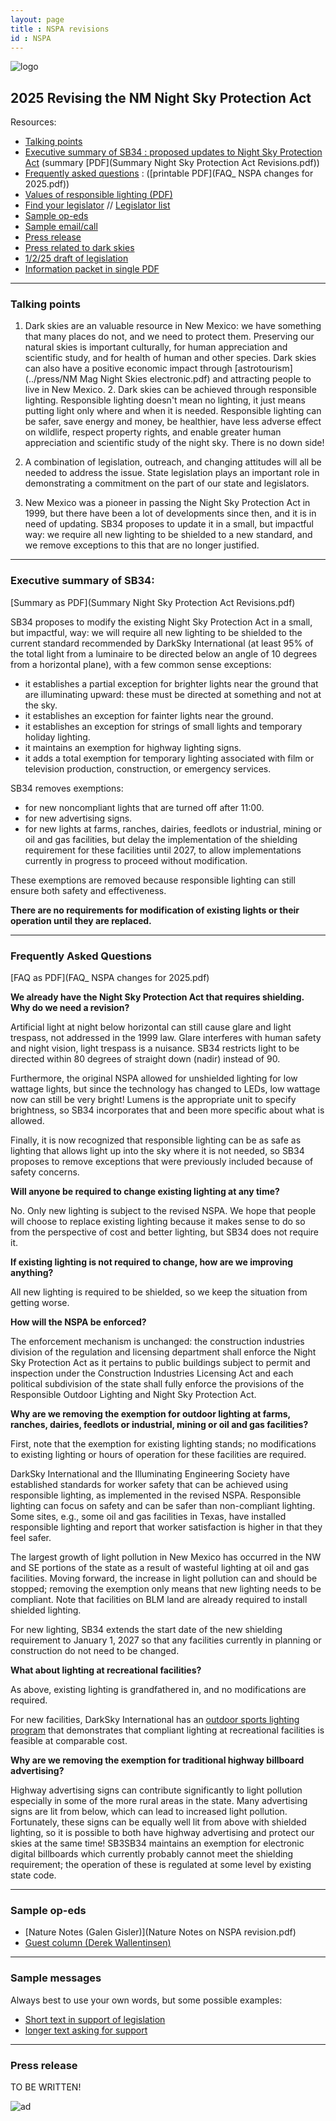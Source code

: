 ```yaml
---
layout: page
title : NSPA revisions
id : NSPA
---
```


![logo](../logo.png)

## 2025 Revising the NM Night Sky Protection Act

Resources:
- [Talking points](#points)
- [Executive summary of SB34 : proposed updates to Night Sky Protection Act](#exec)  (summary [PDF](Summary Night Sky Protection Act Revisions.pdf))
- [Frequently asked questions](#faq) : ([printable PDF](FAQ_ NSPA changes for 2025.pdf))
- [Values of responsible lighting (PDF)](../Values_of_Responsible_Lighting.pdf)
- [Find your legislator](https://www.nmlegis.gov/members/find_my_legislator) // [Legislator list](https://www.nmlegis.gov/members/Legislator_List)
- [Sample op-eds](#oped)
- [Sample email/call](#sample)
- [Press release](#release)
- [Press related to dark skies](../press/press)
- [1/2/25 draft of legislation](228608.4.pdf)
- [Information packet in single PDF](NSPARevisionsPackage.pdf)

***************
<A NAME=points></A>
### Talking points

1. Dark skies are an valuable resource in New Mexico: we have
something that many places do not, and we need to protect them.
Preserving our natural skies is important culturally, for human
appreciation and scientific study, and for health of human and other
species.  Dark skies can also have a positive economic impact through
[astrotourism](../press/NM Mag Night Skies electronic.pdf) and attracting people to live in New Mexico.  2. Dark skies can be achieved through responsible lighting. Responsible
lighting doesn't mean no lighting, it just means putting light only
where and when it is needed.  Responsible lighting can
be safer, save energy and money, be healthier, have less adverse
effect on wildlife, respect property rights, and enable greater
human appreciation and scientific study of the night sky. There is
no down side!

3. A combination of legislation, outreach, and changing attitudes
will all be needed to address the issue. State legislation plays
an important role in demonstrating a commitment on the part of our
state and legislators.

4. New Mexico was a pioneer in passing the Night Sky Protection Act
in 1999, but there have been a lot of developments since then, and
it is in need of updating. SB34 proposes to update it in a small,
but impactful way: we require all new lighting to be shielded to a
new standard, and we remove exceptions to this that are no longer
justified.

***************
<A NAME=exec></A>
### Executive summary of SB34: 

[Summary as PDF](Summary Night Sky Protection Act Revisions.pdf)

SB34 proposes to modify the existing Night Sky Protection Act in a small, but impactful, way: we will require all new lighting to be shielded to the current standard recommended by DarkSky International (at least 95% of the total light from a luminaire to be directed below an angle of 10 degrees from a horizontal plane), with a few common sense exceptions:
- it establishes a partial exception for brighter lights near the ground that are illuminating upward: these must be directed at something and not at the sky.
- it establishes an exception for fainter lights near the ground.
- it establishes an exception for strings of small lights and temporary holiday lighting.
- it maintains an exemption for highway lighting signs.
- it adds a total exemption for temporary lighting associated with film or television production, construction, or emergency services.

SB34 removes exemptions:
- for new noncompliant lights that are turned off after 11:00. 
- for new advertising signs.
- for new lights at farms, ranches, dairies, feedlots or industrial, mining or oil and gas facilities, but delay the implementation of the shielding requirement for these facilities until 2027, to allow implementations currently in progress to proceed without modification. 

These exemptions are removed because responsible lighting can still ensure both safety and effectiveness.

**There are no requirements for modification of existing lights or their operation until they are replaced.**

***************
<A NAME=faq></A>
### Frequently Asked Questions

[FAQ as PDF](FAQ_ NSPA changes for 2025.pdf)

**We already have the Night Sky Protection Act that requires shielding. Why do we need a revision?**

Artificial light at night below
horizontal can still cause glare and light trespass, not addressed
in the 1999 law. Glare interferes with human safety and night vision,
light trespass is a nuisance.  SB34 restricts light to be
directed within 80 degrees of straight down (nadir) instead of 90.

Furthermore, the original NSPA allowed for unshielded lighting for
low wattage lights, but since the technology has changed to LEDs,
low wattage now can still be very bright! Lumens is the appropriate
unit to specify brightness, so SB34 incorporates that and been
more specific about what is allowed.

Finally, it is now recognized that responsible lighting can be as
safe as lighting that allows light up into the sky where it is not
needed, so SB34 proposes to remove exceptions that were previously
included because of safety concerns.

**Will anyone be required to change existing lighting at any time?**

No. Only new lighting is subject to the revised NSPA. We hope that people will choose to replace existing lighting because it makes sense to do so from the perspective of cost and better lighting, but SB34 does not require it.

**If existing lighting is not required to change, how are we improving anything?**

All new lighting is required to be shielded, so we keep the situation from getting worse. 

**How will the NSPA be enforced?**

The enforcement mechanism is unchanged: the construction industries
division of the regulation and licensing department shall enforce
the Night Sky Protection Act as it pertains to public buildings
subject to permit and inspection under the Construction Industries
Licensing Act and each political subdivision of the state shall
fully enforce the provisions of the Responsible Outdoor Lighting
and Night Sky Protection Act.


**Why are we removing the exemption for outdoor lighting at farms, ranches, dairies, feedlots or industrial, mining or oil and gas facilities?**

First, note that the exemption for existing lighting stands; no
modifications to existing lighting or hours of operation for these
facilities are required.

DarkSky International and the Illuminating Engineering Society have
established standards for worker safety that can be achieved using
responsible lighting, as implemented in the revised NSPA. Responsible
lighting can focus on safety and can be safer than non-compliant
lighting. Some sites, e.g., some oil and gas facilities in Texas,
have installed responsible lighting and report that worker satisfaction
is higher in that they feel safer.

The largest growth of light pollution in New Mexico has occurred
in the NW and SE portions of the state as a result of wasteful
lighting at oil and gas facilities. Moving forward, the increase in
light pollution can
and should be stopped; removing the exemption only means that new
lighting needs to be compliant. Note that facilities on BLM land
are already required to install shielded lighting.

For new lighting, SB34 extends the start date of the new shielding
requirement to January 1, 2027 so that any facilities currently in
planning or construction do not need to be changed.


**What about lighting at recreational facilities?**

As above, existing lighting is grandfathered in, and no modifications are required.

For new facilities, DarkSky International has an
[outdoor sports lighting program](https://darksky.org/what-we-do/darksky-approved/outdoor-sports-lighting/) that
demonstrates that compliant lighting at recreational facilities is
feasible at comparable cost.

**Why are we removing the exemption for traditional highway billboard advertising?**

Highway advertising signs can contribute significantly to light
pollution especially in some of the more rural areas in the state.
Many advertising signs are lit from below, which can lead to increased
light pollution. Fortunately, these signs can be equally well lit
from above with shielded lighting, so it is possible to both have
highway advertising and protect our skies at the same time!  SB3SB34
maintains an exemption for electronic digital billboards which
currently probably cannot meet the shielding requirement; the
operation of these is regulated at some level by existing state
code.

***************
<A NAME=oped></A>
### Sample op-eds

- [Nature Notes (Galen Gisler)](Nature Notes on NSPA revision.pdf)
- [Guest column (Derek Wallentinsen)](GUEST-COLUMN-ROLNSPA.pdf)

***************
<A NAME=sample></A>
### Sample messages

Always best to use your own words, but some possible examples:

- [Short text in support of legislation](email_short.md)
- [longer text asking for support](email_long.md)


***************
<A NAME=release></A>
### Press release

TO BE WRITTEN!

![ad](ad.png)
